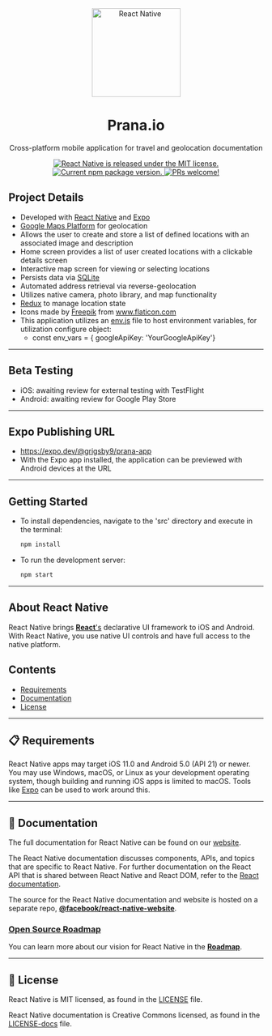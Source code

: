<div align="center">

<img src="https://d117h1jjiq768j.cloudfront.net/images/default-source/blogs/2019/2019-10/the-react-native-sdk-for-kinvey-is-now-available_870_450.png?sfvrsn=296e1008_0" height="175" alt="React Native">

# Prana.io

Cross-platform mobile application for travel and geolocation documentation

</div>

<p align="center">
  <a href="https://github.com/facebook/react-native/blob/HEAD/LICENSE">
    <img src="https://img.shields.io/badge/license-MIT-blue.svg" alt="React Native is released under the MIT license." />
  </a>
  <a href="https://www.npmjs.org/package/react-native">
    <img src="https://img.shields.io/npm/v/react-native?color=brightgreen&label=npm%20package" alt="Current npm package version." />
  </a>
  <a href="https://reactnative.dev/docs/contributing">
    <img src="https://img.shields.io/badge/PRs-welcome-brightgreen.svg" alt="PRs welcome!" />
  </a>
</p>

## Project Details

- Developed with [React Native](https://reactnative.dev/) and [Expo](https://expo.dev/)
- [Google Maps Platform](https://developers.google.com/maps) for geolocation
- Allows the user to create and store a list of defined locations with an associated image and description
- Home screen provides a list of user created locations with a clickable details screen
- Interactive map screen for viewing or selecting locations
- Persists data via [SQLite](https://www.sqlite.org/index.html)
- Automated address retrieval via reverse-geolocation
- Utilizes native camera, photo library, and map functionality
- [Redux](https://redux.js.org/) to manage location state
- Icons made by [Freepik]("https://www.freepik.com") from www.flaticon.com
- This application utilizes an [env.js](https://www.npmjs.com/package/dotenv) file to host environment variables, for utilization configure object:
  - const env_vars = { googleApiKey: 'YourGoogleApiKey'}

---

## Beta Testing

- iOS: awaiting review for external testing with TestFlight
- Android: awaiting review for Google Play Store

---

## Expo Publishing URL

- https://expo.dev/@grigsby9/prana-app
- With the Expo app installed, the application can be previewed with Android devices at the URL

---

## Getting Started

- To install dependencies, navigate to the 'src' directory and execute in the terminal:

  ```bash
  npm install
  ```

- To run the development server:

  ```bash
  npm start
  ```

---

## About React Native

React Native brings [**React**'s][r] declarative UI framework to iOS and Android. With React Native, you use native UI controls and have full access to the native platform.

[r]: https://reactjs.org/
[p]: https://reactnative.dev/docs/out-of-tree-platforms
[e]: https://github.com/facebook/react-native/blob/HEAD/ECOSYSTEM.md

## Contents

- [Requirements](#-requirements)
- [Documentation](#-documentation)
- [License](#-license)

---

## 📋 Requirements

React Native apps may target iOS 11.0 and Android 5.0 (API 21) or newer. You may use Windows, macOS, or Linux as your development operating system, though building and running iOS apps is limited to macOS. Tools like [Expo](https://expo.io) can be used to work around this.

---

## 📖 Documentation

The full documentation for React Native can be found on our [website][docs].

The React Native documentation discusses components, APIs, and topics that are specific to React Native. For further documentation on the React API that is shared between React Native and React DOM, refer to the [React documentation][r-docs].

The source for the React Native documentation and website is hosted on a separate repo, [**@facebook/react-native-website**][repo-website].

[docs]: https://reactnative.dev/docs/getting-started
[r-docs]: https://reactjs.org/docs/getting-started.html
[repo-website]: https://github.com/facebook/react-native-website

### [Open Source Roadmap][roadmap]

You can learn more about our vision for React Native in the [**Roadmap**][roadmap].

[roadmap]: https://github.com/facebook/react-native/wiki/Roadmap

---

## 📄 License

React Native is MIT licensed, as found in the [LICENSE][l] file.

React Native documentation is Creative Commons licensed, as found in the [LICENSE-docs][ld] file.

[l]: https://github.com/facebook/react-native/blob/HEAD/LICENSE
[ld]: https://github.com/facebook/react-native/blob/HEAD/LICENSE-docs
